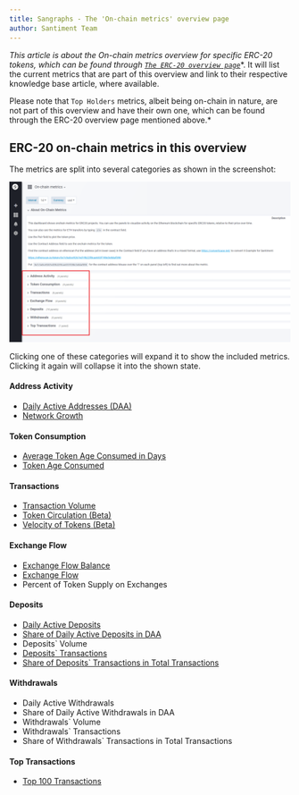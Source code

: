```yaml
---
title: Sangraphs - The 'On-chain metrics' overview page
author: Santiment Team
---
```


*This article is about the On-chain metrics overview for specific ERC-20
tokens, which can be found through* [*`The ERC-20 overview
page`*](/sandata/about/the-erc-20-overview-page)*.
It will list the current metrics that are part of this overview and link
to their respective knowledge base article, where available.

Please note that `Top Holders` metrics, albeit being on-chain in
nature, are not part of this overview and have their own one, which can
be found through the ERC-20 overview page mentioned above.*

## ERC-20 on-chain metrics in this overview

The metrics are split into several categories as shown in the
screenshot:

![](14_sangraphs_onchain_metrics_overview.png)

Clicking one of these categories will expand it to show the included
metrics. Clicking it again will collapse it into the shown state.

#### Address Activity

-   [Daily Active Addresses (DAA)](/sandata/metrics/daily-active-addresses)
-   [Network Growth](/sandata/metrics/network-growth)

#### Token Consumption

-   [Average Token Age Consumed in Days](/sandata/metrics/average-token-age-consumed-in-days)
-   [Token Age Consumed](/sandata/metrics/token-age-consumed)

#### Transactions

-   [Transaction Volume](/sandata/metrics/transaction-volume)
-   [Token Circulation (Beta)](/sandata/metrics/token-circulation)
-   [Velocity of Tokens (Beta)](/sandata/metrics/velocity-of-tokens)

#### Exchange Flow

-   [Exchange Flow Balance](/sandata/metrics/exchange-flow-balance)
-   [Exchange Flow](/sandata/metrics/exchange-flow)
-   Percent of Token Supply on Exchanges

#### Deposits

-   [Daily Active Deposits](/sandata/metrics/daily-active-deposits)
-   [Share of Daily Active Deposits in DAA](/sandata/metrics/share-of-daily-active-deposits-in-total-daily-active-addresses)
-   Deposits` Volume
-   [Deposits` Transactions](/sandata/metrics/deposit-related-transactions)
-   [Share of Deposits` Transactions in Total Transactions](/sandata/metrics/share-of-deposit-transactions-in-total-transactions)

#### Withdrawals

-   Daily Active Withdrawals
-   Share of Daily Active Withdrawals in DAA
-   Withdrawals` Volume
-   Withdrawals` Transactions
-   Share of Withdrawals` Transactions in Total Transactions

#### Top Transactions

-   [Top 100 Transactions](/sandata/metrics/top-100-transactions)
